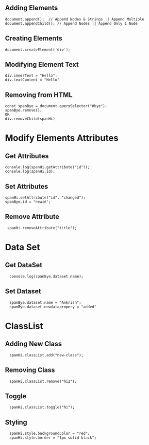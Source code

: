 ## Adding Elements
    document.append();  // Append Nodes & Strings || Append Multiple
    document.appendChild(); // Append Nodes || Append Only 1 Node

## Creating Elements
    document.createElement('div');

## Modifying Element Text
    div.innerText = "Hello";
    div.textContent = "Hello"

## Removing from HTML
    const spanBye = document.querySelector("#bye");
    spanBye.remove();
    OR
    div.removeChild(spanHi)

# Modify Elements Attributes

## Get Attributes
    console.log(spanHi.getAttribute("id"));
    console.log(spanHi.id);

## Set Attributes
    spanHi.setAttribute("id", "changed");
    spanBye.id = "newid";
 
## Remove Attribute
     spanHi.removeAttribute("title");

# Data Set
## Get DataSet
      console.log(spanBye.dataset.name);

## Set Dataset
      spanBye.dataset.name = "Ankrish";
      spanBye.dataset.newdatapropery = "added"

# ClassList
## Adding New Class
      spanHi.classList.add("new-class");

## Removing Class
      spanHi.classList.remove("hi2");

## Toggle
      spanHi.classList.toggle("hi");

## Styling
      spanHi.style.backgroundColor = "red";
      spanHi.style.border = "1px solid black";
